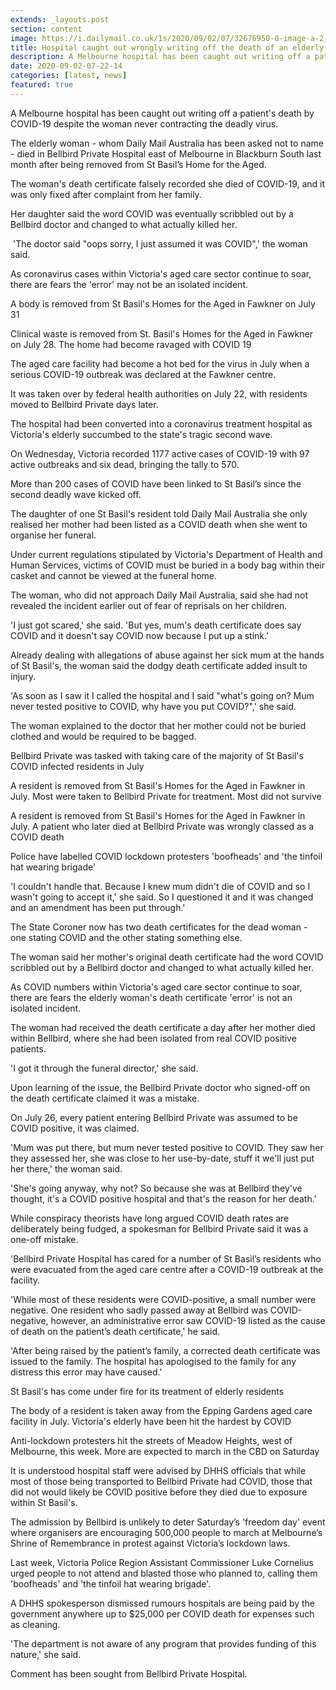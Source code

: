 ```yaml
---
extends: _layouts.post
section: content
image: https://i.dailymail.co.uk/1s/2020/09/02/07/32676950-0-image-a-2_1599026416937.jpg 
title: Hospital caught out wrongly writing off the death of an elderly woman as COVID-19  
description: A Melbourne hospital has been caught out writing off a patients death by COVID-19 - despite the woman never contracting the deadly virus.  
date: 2020-09-02-07-22-14 
categories: [latest, news] 
featured: true 
--- 
```

A Melbourne hospital has been caught out writing off a patient's death by COVID-19 despite the woman never contracting the deadly virus. 

The elderly woman - whom Daily Mail Australia has been asked not to name - died in Bellbird Private Hospital east of Melbourne in Blackburn South last month after being removed from St Basil’s Home for the Aged. 

The woman's death certificate falsely recorded she died of COVID-19, and it was only fixed after complaint from her family.

Her daughter said the word COVID was eventually scribbled out by a Bellbird doctor and changed to what actually killed her.

 'The doctor said "oops sorry, I just assumed it was COVID",' the woman said.

As coronavirus cases within Victoria's aged care sector continue to soar, there are fears the 'error' may not be an isolated incident.

A body is removed from St Basil's Homes for the Aged in Fawkner on July 31

Clinical waste is removed from St. Basil's Homes for the Aged in Fawkner on July 28. The home had become ravaged with COVID 19 

The aged care facility had become a hot bed for the virus in July when a serious COVID-19 outbreak was ­declared at the Fawkner centre.

It was taken over by federal health authorities on July 22, with residents moved to Bellbird Private days later.

The hospital had been converted into a coronavirus treatment hospital as Victoria's elderly succumbed to the state's tragic second wave. 

On Wednesday, Victoria recorded 1177 active cases of COVID-19 with 97 active outbreaks and six dead, bringing the tally to 570. 

More than 200 cases of COVID have been linked to St Basil’s since the second deadly wave kicked off. 

The daughter of one St Basil's resident told Daily Mail Australia she only realised her mother had been listed as a COVID death when she went to organise her funeral. 

Under current regulations stipulated by Victoria's Department of Health and Human Services, victims of COVID must be buried in a body bag within their casket and cannot be viewed at the funeral home.  

The woman, who did not approach Daily Mail Australia, said she had not revealed the incident earlier out of fear of reprisals on her children. 

'I just got scared,' she said. 'But yes, mum's death certificate does say COVID and it doesn't say COVID now because I put up a stink.'

Already dealing with allegations of abuse against her sick mum at the hands of St Basil's, the woman said the dodgy death certificate added insult to injury. 

'As soon as I saw it I called the hospital and I said "what's going on? Mum never tested positive to COVID, why have you put COVID?",' she said. 

The woman explained to the doctor that her mother could not be buried clothed and would be required to be bagged.

Bellbird Private was tasked with taking care of the majority of St Basil's COVID infected residents in July

A resident is removed from St Basil's Homes for the Aged in Fawkner in July. Most were taken to Bellbird Private for treatment. Most did not survive

A resident is removed from St Basil's Homes for the Aged in Fawkner in July. A patient who later died at Bellbird Private was wrongly classed as a COVID death

Police have labelled COVID lockdown protesters 'boofheads' and 'the tinfoil hat wearing brigade'

'I couldn't handle that. Because I knew mum didn't die of COVID and so I wasn't going to accept it,' she said. So I questioned it and it was changed and an amendment has been put through.'

The State Coroner now has two death certificates for the dead woman - one stating COVID and the other stating something else. 

The woman said her mother's original death certificate had the word COVID scribbled out by a Bellbird doctor and changed to what actually killed her. 

As COVID numbers within Victoria's aged care sector continue to soar, there are fears the elderly woman's death certificate 'error' is not an isolated incident. 

The woman had received the death certificate a day after her mother died within Bellbird, where she had been isolated from real COVID positive patients. 

'I got it through the funeral director,' she said. 

Upon learning of the issue, the Bellbird Private doctor who signed-off on the death certificate claimed it was a mistake. 

On July 26, every patient entering Bellbird Private was assumed to be COVID positive, it was claimed. 

'Mum was put there, but mum never tested positive to COVID. They saw her they assessed her, she was close to her use-by-date, stuff it we'll just put her there,' the woman said.

'She's going anyway, why not? So because she was at Bellbird they've thought, it's a COVID positive hospital and that's the reason for her death.'

While conspiracy theorists have long argued COVID death rates are deliberately being fudged, a spokesman for Bellbird Private said it was a one-off mistake. 

'Bellbird Private Hospital has cared for a number of St Basil’s residents who were evacuated from the aged care centre after a COVID-19 outbreak at the facility. 

'While most of these residents were COVID-positive, a small number were negative. One resident who sadly passed away at Bellbird was COVID-negative, however, an administrative error saw COVID-19 listed as the cause of death on the patient’s death certificate,' he said. 

'After being raised by the patient’s family, a corrected death certificate was issued to the family. The hospital has apologised to the family for any distress this error may have caused.' 

St Basil's has come under fire for its treatment of elderly residents

The body of a resident is taken away from the Epping Gardens aged care facility in July. Victoria's elderly have been hit the hardest by COVID

Anti-lockdown protesters hit the streets of Meadow Heights, west of Melbourne, this week. More are expected to march in the CBD on Saturday 

It is understood hospital staff were advised by DHHS officials that while most of those being transported to Bellbird Private had COVID, those that did not would likely be COVID positive before they died due to exposure within St Basil's. 

The admission by Bellbird is unlikely to deter Saturday’s 'freedom day' event where organisers are encouraging 500,000 people to march at Melbourne’s Shrine of Remembrance in protest against Victoria’s lockdown laws. 

Last week, Victoria Police Region Assistant Commissioner Luke Cornelius urged people to not attend and blasted those who planned to, calling them 'boofheads' and 'the tinfoil hat wearing brigade'.

A DHHS spokesperson dismissed rumours hospitals are being paid by the government anywhere up to $25,000 per COVID death for expenses such as cleaning. 

'The department is not aware of any program that provides funding of this nature,' she said.

Comment has been sought from Bellbird Private Hospital. 

